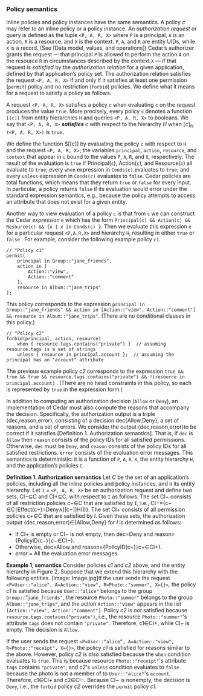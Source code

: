 
### Policy semantics

Inline policies and policy instances have the same semantics. A policy *c* may refer to an inline policy or a policy instance. An *authorization request* or query is defined as the tuple `<P, A, R, X>` where `P` is a principal, `A` is an action, `R` is a resource, and `X` is the context.  `P`, `A`, and `R` are entity UIDs, while `X` is a record.  (See [Data model, values, and operations])  Cedar’s authorizer grants the request — that principal `P` is allowed to perform the action `A` on the resource `R` in circumstances described by the context `X` — if that request is *satisfied* by the *authorization relation* for a given application, defined by that application’s policy set.  The authorization relation satisfies the request `<P, A, R, X>` if and only if it satisfies at least one permission (`permit`) policy and no restriction (`forbid`) policies.  We define what it means for a request to satisfy a policy as follows.

A request `<P, A, R, X>` satisfies a policy `c` when evaluating `c` on the request produces the value `true`.  More precisely, every policy `c` denotes a function `[[c]]` from entity hierarchies `H` and queries `<P, A, R, X>` to booleans.  We say that `<P, A, R, X>` ***satisfies*** $c$ with respect to the hierarchy $H$ when $[c]_{H}$​`(<P, A, R, X>)` is `true.`

We define the function $[[c]] by evaluating the policy `c` with respect to `H` and the request `<P, A, R, X>`; the variables `principal`, `action`, `resource`, and `context` that appear in `c` bound to the values `P`, `A`, `R`, and `X`, respectively.  The result of the evaluation is `true` if Principal(`c`), Action(`c`), and Resource(`c`) all evaluate to `true`; every `when` expression in `Conds(c)` evaluates to `true`; and every `unless` expression in `Conds(c)` evaluates to `false`. Cedar policies are total functions, which means that they return `true` or `false` for every input. In particular, a policy returns `false` if its evaluation would error under the standard expression semantics, e.g., because the policy attempts to access an attribute that does not exist for a given entity.   

Another way to view evaluation of a policy `c` is that from `c` we can construct the Cedar *expression* `e` which has the form `Principal(c) && Action(c) && Resource(c) && {x | x in Conds(c) }`. Then we evaluate this expression `e` for a particular request `<P,A,R,X>` and hierarchy `H`, resulting in either `true` or `false` . For example, consider the following example policy `c1`. 

```
// "Policy c1"
permit(
    principal in Group::"jane_friends",
    action in [
        Action::"view", 
        Action::"comment"
    ], 
    resource in Album::"jane_trips"
); 
```
      
This policy corresponds to the expression `principal in Group::"jane_friends" && action in [Action::"view", Action::"comment"] && resource in Album::"jane_trips"`. (There are no conditional clauses in this policy.) 

```
// "Policy c2"
forbid(principal, action, resource)
    when { resource.tags.contains("private") }  // assuming resource.tags is a set of strings
    unless { resource in principal.account };  // assuming the principal has an "account" attribute
```

The previous example policy *c2*  corresponds to the expression `true && true && true && resource.tags.contains("private") && !(resource in principal.account)` . (There are no head constraints in this policy, so each is represented by `true` in the expression form.)

In addition to computing an authorization decision (`Allow` or `Deny`), an implementation of Cedar must also compute the reasons that accompany the decision.  Specifically, the authorization output is a triple ⟨dec,reason,error⟩, consisting of a decision dec{Allow,Deny}, a set of reasons, and a set of errors. We consider the output ⟨dec,reason,error⟩to be correct if it satisfies [Definition 1. Authorization semantics]. That is, if `dec` is `Allow` then `reason` consists of the policy IDs for all satisfied permissions.  Otherwise, `dec` must be `Deny`, and `reason` consists of the policy IDs for all satisfied restrictions.  `error` consists of the evaluation error messages. This semantics is deterministic: it is a function of `P`, `A`, `R`, `X`, the entity hierarchy `H`, and the application’s policies `C`.

**Definition 1. Authorization semantics**
Let *C* be the set of an application’s policies, including all the inline policies and policy instances, and `H` its entity hierarchy. Let `I` = `<P, A, R, X>` be an authorization request and define two sets, CI−​⊆C and CI+​⊆C, with respect to `I` as follows.  The set CI−​ consists of all restriction policies c−​∈C that are satisfied by `I`; i.e., CI−​={c−​∈C∣Effect(c−​)=Deny∧[[c−​]]H​(I)}. The set CI+​ consists of all permission policies c+​∈C that are satisfied by *I*. Given these sets, the authorization output ⟨dec,reason,error⟩∈{Allow,Deny} for *I* is determined as follows:

* If CI+​ is empty or CI−​ is not empty, then dec=Deny and reason={PolicyID(c−​)∣c−​∈CI−​}.
* Otherwise, dec=Allow and reason={PolicyID(c+​)∣c+​∈CI+​}.
* *error* = All the evaluation error messages


**Example 1, semantics**
Consider policies *c1* and *c2* above, and the entity hierarchy in Figure 2. Suppose that we extend this hierarchy with the following entities.
[Image: Image.jpg]If the user send*s* the request `<P=User::"alice", A=Action::"view", R=Photo::"summer", X={}>`*,* the policy *c1* is satisfied because `User::"alice"` belongs to the group `Group::`“`jane_friends"`, the resource `Photo::"summer"` belongs to the group `Album::"jane_trips"`, and the action  `Action::"view"` appears in the list `[Action::"view", Action::"comment"]`. Policy *c2* is *not* satisfied because `resource.tags.contains("private")`, i.e., the resource `Photo::"summer"`'s attribute `tags` does not contain `"private"`. Therefore, c1∈CI+​, while CI−​ is empty. The decision is `Allow`.  

If the user sends the request `<P=User::“alice”, A=Action::"view", R=Photo::"receipt", X={}>`*,* the policy *c1* is satisfied for reasons similar to the above. However, policy *c2* is *also* satisfied because the `when` condition evaluates to `true`. This is because resource `Photo::"receipt"`'s attribute `tags` contains `"private"`, and *c2*'s `unless` condition evaluates to `false` because the photo is not a member of to `User::"alice"`'s `account`. Therefore, c1∈CI+​ and c2∈CI−​.  Because CI−​ is nonempty, the decision is `Deny`, i.e., the `forbid` policy *c2* overrides the `permit` policy *c1.*

